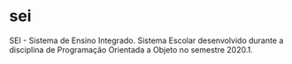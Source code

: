 # sei
 SEI - Sistema de Ensino Integrado. Sistema Escolar desenvolvido durante a disciplina de Programação Orientada a Objeto no semestre 2020.1.
